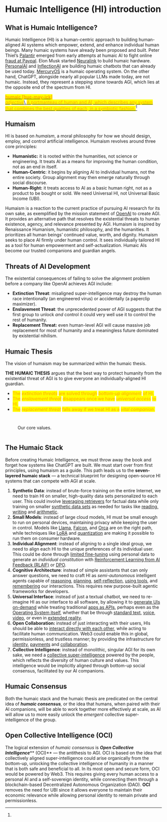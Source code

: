 # Humaic Intelligence (HI) introduction

## What is Humaic Intelligence?

Humaic Intelligence (HI) is a human-centric approach to building human-aligned AI systems which empower, extend, and enhance individual human beings. Many humaic systems have already been proposed and built. Peter Thiel’s [Palantir](https://www.palantir.com/) emerged from early attempts at humaic AI to fight online [fraud at Paypal](https://en.wikipedia.org/wiki/Zero\_to\_One). Elon Musk started [Neuralink](https://www.theverge.com/2017/3/27/15077864/elon-musk-neuralink-brain-computer-interface-ai-cyborgs) to build humaic hardware. [PersonalAI](https://www.personal.ai/) and [InflectionAI](https://inflection.ai/about) are building humaic chatbots that can already be used today. [MercuryOS](https://www.mercuryos.com/) is a humaic operating system. On the other hand, ChatGPT, alongside nearly all popular LLMs made today, are not humaic. Instead, they represent a stepping stone towards AGI, which lies at the opposite end of the spectrum from HI.

[<mark style="color:orange;">**humaic \[hue-may-ick\]**</mark>\
_<mark style="color:orange;">adjective</mark>_\ <mark style="color:orange;">A portmanteau of human and AI, which describes any system that combines the best qualities of each, in a symbiotic fashion.</mark>](#user-content-fn-1)[^1]

## Humaism

HI is based on _humaism_, a moral philosophy for how we should design, employ, and control artificial intelligence. Humaism revolves around three core principles:

* **Humanistic:** it is rooted within the humanities, not science or engineering. It treats AI as a means for improving the human condition, not as an end in itself.
* **Human-Centric**: it begins by aligning AI to individual humans, not the entire society. Group alignment may then emerge naturally through social discourse.
* **Human-Right:** it treats access to AI as a basic human right, not as a product to be bought or sold. We need Universal HI, not Universal Basic Income (UBI).

Humaism is a reaction to the current practice of pursuing AI research for its own sake, as exemplified by the mission statement of [OpenAI](https://openai.com/) to create AGI. It provides an alternative path that resolves the existential threats to human existence, agency, and relevance presented by AGI. Humaism is inspired by Renaissance Humanism, humanistic philosophy, and the humanities. It prioritizes all human beings’ continued value, worth, and dignity. Humaism seeks to place AI firmly under human control. It sees individually tailored HI as a tool for human empowerment and self-actualization. Humaic AIs become our trusted companions and guardian angels.

## **Threats of AI Development**

The existential consequences of failing to solve the alignment problem before a company like OpenAI achieves AGI include:

* **Extinction Threat**: misaligned super-intelligence may destroy the human race intentionally (an engineered virus) or accidentally (a paperclip maximizer).
* **Enslavement Threat**: the unprecedented power of AGI suggests that the first group to unlock _and_ control it could very well use it to control the rest of humanity.
* **Replacement Threat:** even human-level AGI will cause massive job replacement for most of humanity and a meaningless future dominated by existential nihilism.

## Humaic Thesis

The vision of humaism may be summarized within the humaic thesis.

**THE HUMAIC THESIS** argues that the best way to protect humanity from the existential threat of AGI is to give everyone an individually-aligned HI guardian.

* <mark style="color:orange;">The</mark> <mark style="color:orange;"></mark>_<mark style="color:orange;">extinction threats</mark>_ <mark style="color:orange;"></mark><mark style="color:orange;">are solved through</mark> <mark style="color:orange;"></mark>_<mark style="color:orange;">bottom-up alignment</mark>_ <mark style="color:orange;"></mark><mark style="color:orange;">of HI.</mark>
* <mark style="color:orange;">The</mark> <mark style="color:orange;"></mark>_<mark style="color:orange;">enslavement threat</mark>_ <mark style="color:orange;"></mark><mark style="color:orange;">disappears once we have</mark> <mark style="color:orange;"></mark>_<mark style="color:orange;">universal access</mark>_ <mark style="color:orange;"></mark><mark style="color:orange;">to HI.</mark>
* <mark style="color:orange;">The</mark> <mark style="color:orange;"></mark>_<mark style="color:orange;">replacement threat</mark>_ <mark style="color:orange;"></mark><mark style="color:orange;">falls away if we treat HI as a</mark> <mark style="color:orange;"></mark>_<mark style="color:orange;">vital companion</mark>_<mark style="color:orange;">.</mark>



<div align="left">

<figure><img src="../.gitbook/assets/transparency (2).jpg" alt=""><figcaption></figcaption></figure>

 

<figure><img src="../.gitbook/assets/collab (1).jpg" alt=""><figcaption><p>Our core values.</p></figcaption></figure>

 

<figure><img src="../.gitbook/assets/autonomy (1).jpg" alt=""><figcaption></figcaption></figure>

</div>

## **The Humaic Stack**

Before creating Humaic Intelligence, we must throw away the book and forget how systems like ChatGPT are built. We must start over from first principles, using humaism as a guide. This path leads us to the **seven-layered humaic stack** — a technical blueprint for designing open-source HI systems that can compete with AGI at scale.&#x20;



1. **Synthetic Data**: instead of brute-force training on the entire Internet, we need to train HI on smaller, high-quality data sets personalized to each user. This could involve [leveraging retrievers](https://jalammar.github.io/illustrated-retrieval-transformer/) for factual data while only training on smaller [synthetic data sets](https://arxiv.org/abs/2306.11644) as needed for tasks like [reading, writing](https://arxiv.org/abs/2305.07759) and [arithmetic](https://arxiv.org/abs/2307.03381?utm\_source=substack\&utm\_medium=email).
2. **Small Models**: instead of large cloud models, HI must be small enough to run on personal devices, maintaining privacy while keeping the user in control. Models like [Llama](https://ai.meta.com/llama/), [Falcon](https://falconllm.tii.ae/), and [Orca](https://www.microsoft.com/en-us/research/publication/orca-progressive-learning-from-complex-explanation-traces-of-gpt-4/) are on the right path, while techniques like [LoRA](https://github.com/microsoft/LoRA) and [quantization](https://huggingface.co/blog/4bit-transformers-bitsandbytes) are making it possible to run them on consumer hardware.
3. **Individual Alignment**: instead of aligning to a single ideal group, we need to align each HI to the unique preferences of its individual user. This could be done through [limited fine-tuning](https://arxiv.org/abs/2305.11206) using personal data to generate an _individual constitution_ with [Reinforcement Learning from AI Feedback (RLAIF)](https://arxiv.org/abs/2212.08073) or [DPO](https://arxiv.org/abs/2305.18290).
4. **Cognitive Architecture**: instead of simple assistants that can only answer questions, we need to craft HI as _semi-autonomous_ intelligent agents capable of [reasoning](https://arxiv.org/abs/2210.03629), [planning](https://arxiv.org/abs/2305.10601), [self-reflection](https://arxiv.org/abs/2303.11366), [using tools](https://arxiv.org/abs/2305.15334?utm\_source=substack\&utm\_medium=email), and [remembering](https://arxiv.org/abs/2306.03901?utm\_source=substack\&utm\_medium=email) our interactions. This requires new purpose-built agentic frameworks for developers.
5. **Universal Interface**: instead of just a textual chatbot, we need to re-imagine HI as our interface to all software, by allowing it to [generate UIs on-demand](https://www.mercuryos.com/) while treating traditional [apps as APIs](https://arxiv.org/abs/2305.15334?utm\_source=substack\&utm\_medium=email), perhaps even as the [Operating System itself](https://en.wikipedia.org/wiki/Her\_\(film\)), whether that be through [standard text](https://github.com/oobabooga/text-generation-webui), [voice](https://elevenlabs.io/), [video](https://www.synthesia.io/), or even in [extended reality](https://twitter.com/rg3l3dr/status/1668642161309671424?ref\_src=twsrc%5Etfw%7Ctwcamp%5Etweetembed%7Ctwterm%5E1668642161309671424%7Ctwgr%5Ef4b85ee5f0eaeab5a7f4651e834e7bece8c82ba8%7Ctwcon%5Es1\_c10\&ref\_url=https%3A%2F%2Fpublish.twitter.com%2F%3Fquery%3Dhttps3A2F2Ftwitter.com2Frg3l3dr2Fstatus2F1668642161309671424widget%3DTweet).
6. **Open Collaboration:** instead of just interacting with their users, HIs should be able to [interact directly with each other](https://arxiv.org/abs/2304.03442), while acting to facilitate human communication. Web3 could enable this in global, permissionless, and trustless manner; by providing the infrastructure for [identity](https://www.w3.org/TR/did-core/), [payments](https://medium.com/alliancedao/the-convergence-of-ai-and-web-3-opportunities-and-challenges-45c28105e513) and [collaboration](https://blog.aragon.org/ai-daos-the-future-of-daos-powered-by-artificial-intelligence/).
7. **Collective Intelligence**: instead of monolithic, singular AGI for its own sake, we need a [collective super-intelligence](https://en.wikipedia.org/wiki/Collective\_intelligence) powered by the people, which reflects the diversity of human culture and values. This intelligence would be implicitly aligned through bottom-up social consensus, facilitated by our AI companions.

## Humaic Consensus

Both the humaic stack and the humaic thesis are predicated on the central idea of _**humaic consensus**,_ or the idea that humans, when paired with their AI companions, will be able to work together more effectively at scale, as AI will allow us to more easily unlock the _emergent_ collective super-intelligence of the group.

## Open Collective Intelligence (OCI)

The logical extension of _humaic consensus_ is _**Open Collective Intelligence**_** (OCI)** — the antithesis to AGI. OCI is based on the idea that collectively aligned super-intelligence could arise organically from the bottom-up, unlocking the collective intelligence of humanity in a manner that is both safe and beneficial to all. In its most open and secure form, OCI would be powered by Web3. This requires giving every human access to a personal AI and a self-sovereign identity, while connecting them through a blockchain-based Decentralized Autonomous Organization (DAO). **OCI** removes the need for UBI since it allows everyone to maintain their economic relevance while allowing personal identity to remain private and permissionless.

[^1]: 
